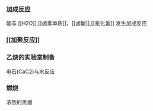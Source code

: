 ### 加成反应
能与 [[H2O]],[[卤素单质]]，[[卤酸]],[[氰化氢]] 发生加成反应
### [[加聚反应]]

### 乙炔的实验室制备
电石(CaC2)与水反应

### 燃烧
浓烈的黑烟
